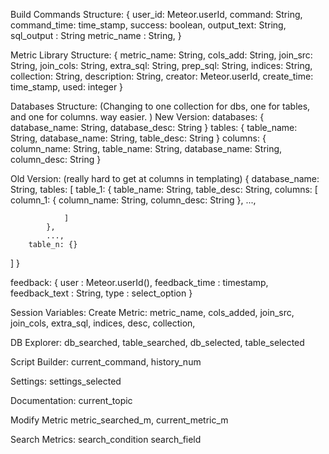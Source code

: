 Build Commands Structure:
{
user_id: Meteor.userId,
command: String,
command_time: time_stamp,
success: boolean,
output_text: String,
sql_output : String
metric_name : String,
}

Metric Library Structure:
{
metric_name: String,
cols_add: String,
join_src: String,
join_cols: String,
extra_sql: String,
prep_sql: String,
indices: String,
collection: String,
description: String,
creator: Meteor.userId,
create_time: time_stamp,
used: integer
}

Databases Structure: (Changing to one collection for dbs, one for tables, and one for columns. way easier. )
New Version:
databases:
{
database_name: String,
database_desc: String
}
tables:
{
table_name: String,
database_name: String,
table_desc: String
}
columns:
{
column_name: String,
table_name: String,
database_name: String,
column_desc: String 
}

Old Version: (really hard to get at columns in templating)
{
database_name: String,
tables: [
		table_1: {
				table_name: String,
				table_desc: String,
				columns: [
						column_1: {
								column_name: String,
								column_desc: String
						},
						...,

				]		
			},
			...,
		table_n: {}	
]
}

feedback:
{
	user : Meteor.userId(),
	feedback_time : timestamp,
	feedback_text : String,
	type : select_option
}

Session Variables: 
Create Metric:
	metric_name,
	cols_added,
	join_src,
	join_cols,
	extra_sql,
	indices,
	desc,
	collection,
	
DB Explorer:
	db_searched,
	table_searched,
	db_selected,
	table_selected
	
Script Builder:
	current_command,
	history_num
	
Settings:
	settings_selected
	
Documentation:
	current_topic
	
Modify Metric
	metric_searched_m,
	current_metric_m
	
Search Metrics:
	search_condition
	search_field
